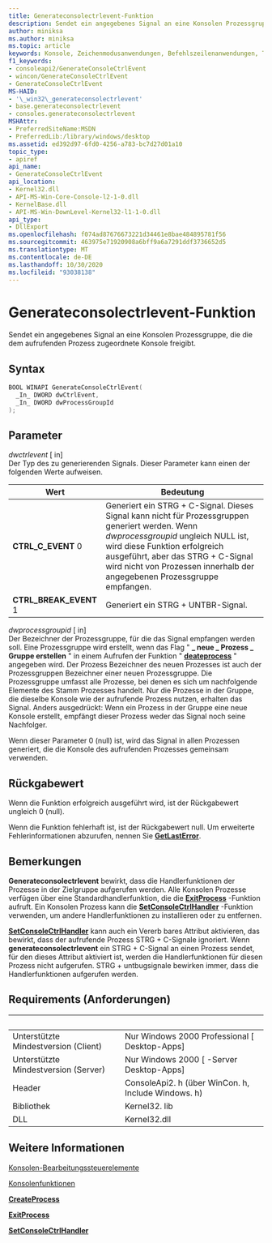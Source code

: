 ```yaml
---
title: Generateconsolectrlevent-Funktion
description: Sendet ein angegebenes Signal an eine Konsolen Prozessgruppe, die die dem aufrufenden Prozess zugeordnete Konsole freigibt.
author: miniksa
ms.author: miniksa
ms.topic: article
keywords: Konsole, Zeichenmodusanwendungen, Befehlszeilenanwendungen, Terminalanwendungen, Konsolen-API
f1_keywords:
- consoleapi2/GenerateConsoleCtrlEvent
- wincon/GenerateConsoleCtrlEvent
- GenerateConsoleCtrlEvent
MS-HAID:
- '\_win32\_generateconsolectrlevent'
- base.generateconsolectrlevent
- consoles.generateconsolectrlevent
MSHAttr:
- PreferredSiteName:MSDN
- PreferredLib:/library/windows/desktop
ms.assetid: ed392d97-6fd0-4256-a783-bc7d27d01a10
topic_type:
- apiref
api_name:
- GenerateConsoleCtrlEvent
api_location:
- Kernel32.dll
- API-MS-Win-Core-Console-l2-1-0.dll
- KernelBase.dll
- API-MS-Win-DownLevel-Kernel32-l1-1-0.dll
api_type:
- DllExport
ms.openlocfilehash: f074ad87676673221d34461e8bae484895781f56
ms.sourcegitcommit: 463975e71920908a6bff9a6a7291ddf3736652d5
ms.translationtype: MT
ms.contentlocale: de-DE
ms.lasthandoff: 10/30/2020
ms.locfileid: "93038138"
---
```

# <a name="generateconsolectrlevent-function"></a>Generateconsolectrlevent-Funktion

Sendet ein angegebenes Signal an eine Konsolen Prozessgruppe, die die dem aufrufenden Prozess zugeordnete Konsole freigibt.

## <a name="syntax"></a>Syntax

```C
BOOL WINAPI GenerateConsoleCtrlEvent(
  _In_ DWORD dwCtrlEvent,
  _In_ DWORD dwProcessGroupId
);
```

## <a name="parameters"></a>Parameter

*dwctrlevent* \[ in\]  
Der Typ des zu generierenden Signals. Dieser Parameter kann einen der folgenden Werte aufweisen.

| Wert | Bedeutung |
|-|-|
| **CTRL_C_EVENT** 0 | Generiert ein STRG + C-Signal. Dieses Signal kann nicht für Prozessgruppen generiert werden. Wenn *dwprocessgroupid* ungleich NULL ist, wird diese Funktion erfolgreich ausgeführt, aber das STRG + C-Signal wird nicht von Prozessen innerhalb der angegebenen Prozessgruppe empfangen. |
| **CTRL_BREAK_EVENT** 1 | Generiert ein STRG + UNTBR-Signal. |

*dwprocessgroupid* \[ in\]  
Der Bezeichner der Prozessgruppe, für die das Signal empfangen werden soll. Eine Prozessgruppe wird erstellt, wenn das Flag " **\_ neue \_ Prozess \_ Gruppe erstellen** " in einem Aufrufen der Funktion " [**deateprocess**](https://msdn.microsoft.com/library/windows/desktop/ms682425) " angegeben wird. Der Prozess Bezeichner des neuen Prozesses ist auch der Prozessgruppen Bezeichner einer neuen Prozessgruppe. Die Prozessgruppe umfasst alle Prozesse, bei denen es sich um nachfolgende Elemente des Stamm Prozesses handelt. Nur die Prozesse in der Gruppe, die dieselbe Konsole wie der aufrufende Prozess nutzen, erhalten das Signal. Anders ausgedrückt: Wenn ein Prozess in der Gruppe eine neue Konsole erstellt, empfängt dieser Prozess weder das Signal noch seine Nachfolger.

Wenn dieser Parameter 0 (null) ist, wird das Signal in allen Prozessen generiert, die die Konsole des aufrufenden Prozesses gemeinsam verwenden.

## <a name="return-value"></a>Rückgabewert

Wenn die Funktion erfolgreich ausgeführt wird, ist der Rückgabewert ungleich 0 (null).

Wenn die Funktion fehlerhaft ist, ist der Rückgabewert null. Um erweiterte Fehlerinformationen abzurufen, nennen Sie [**GetLastError**](https://msdn.microsoft.com/library/windows/desktop/ms679360).

## <a name="remarks"></a>Bemerkungen

**Generateconsolectrlevent** bewirkt, dass die Handlerfunktionen der Prozesse in der Zielgruppe aufgerufen werden. Alle Konsolen Prozesse verfügen über eine Standardhandlerfunktion, die die [**ExitProcess**](https://msdn.microsoft.com/library/windows/desktop/ms682658) -Funktion aufruft. Ein Konsolen Prozess kann die [**SetConsoleCtrlHandler**](setconsolectrlhandler.md) -Funktion verwenden, um andere Handlerfunktionen zu installieren oder zu entfernen.

[**SetConsoleCtrlHandler**](setconsolectrlhandler.md) kann auch ein Vererb bares Attribut aktivieren, das bewirkt, dass der aufrufende Prozess STRG + C-Signale ignoriert. Wenn **generateconsolectrlevent** ein STRG + C-Signal an einen Prozess sendet, für den dieses Attribut aktiviert ist, werden die Handlerfunktionen für diesen Prozess nicht aufgerufen. STRG + untbugsignale bewirken immer, dass die Handlerfunktionen aufgerufen werden.

## <a name="requirements"></a>Requirements (Anforderungen)

| &nbsp; | &nbsp; |
|-|-|
| Unterstützte Mindestversion (Client) | Nur Windows 2000 Professional \[ Desktop-Apps\] |
| Unterstützte Mindestversion (Server) | Nur Windows 2000 \[ -Server Desktop-Apps\] |
| Header | ConsoleApi2. h (über WinCon. h, Include Windows. h) |
| Bibliothek | Kernel32. lib |
| DLL | Kernel32.dll |

## <a name="see-also"></a>Weitere Informationen

[Konsolen-Bearbeitungssteuerelemente](console-control-handlers.md)

[Konsolenfunktionen](console-functions.md)

[**CreateProcess**](https://msdn.microsoft.com/library/windows/desktop/ms682425)

[**ExitProcess**](https://msdn.microsoft.com/library/windows/desktop/ms682658)

[**SetConsoleCtrlHandler**](setconsolectrlhandler.md)
